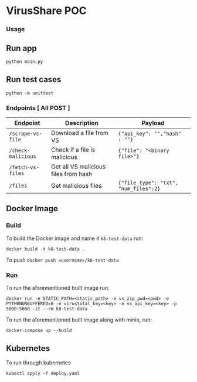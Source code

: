 # VirusShare POC

### Usage

## Run app

`python main.py`

## Run test cases
`python -m unittest`

### Endpoints [ All POST ]

| Endpoint | Description             | Payload     |
| -------- | ------------------------| ----------- |
| `/scrape-vs-file`  | Download a file from VS   | `{"api_key": "","hash"   : ""}` |
| `/check-malicious` | Check if a file is malicious   | `{"file": "<binary file>"}` |
| `/fetch-vs-files` | Get all VS malicious files from hash   |  |
| `/files` | Get malicious files   | `{"file_type": "txt", "num_files":2}` |	

## Docker Image

### Build

To build the Docker image and name it `k8-test-data` run:

`docker build -t k8-test-data .`

To push
`docker push <username>/k8-test-data`

### Run

To run the aforementioned built image run:

`docker run -e STATIC_PATH=<static_path> -e vs_zip_pwd=<pwd> -e PYTHONUNBUFFERED=0 -e virustotal_key=<key> -e vs_api_key=<key> -p 5000:5000 -it --rm k8-test-data`

To run the aforementioned built image along with minio, run:

`docker-compose up --build`

## Kubernetes

To run through kubernetes

`kubectl apply -f deploy.yaml`
